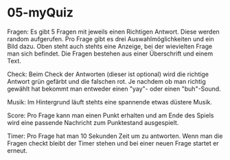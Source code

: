 # 05-myQuiz

Fragen:
Es gibt 5 Fragen mit jeweils einen Richtigen Antwort. Diese werden random aufgerufen. Pro Frage gibt es drei Auswahlmöglichkeiten und ein Bild dazu. Oben steht auch stehts eine Anzeige, bei der wievielten Frage man sich befindet. Die Fragen bestehen aus einer Überschrift und einem Text.

Check:
Beim Check der Antworten (dieser ist optional) wird die richtige Antwort grün gefärbt und die falschen rot. Je nachdem ob man richtig gewählt hat bekommt man entweder einen "yay"- oder einen "buh"-Sound.

Musik:
Im Hintergrund läuft stehts eine spannende etwas düstere Musik.

Score:
Pro Frage kann man einen Punkt erhalten und am Ende des Spiels wird eine passende Nachricht zum Punktestand ausgespielt.

Timer:
Pro Frage hat man 10 Sekunden Zeit um zu antworten. Wenn man die Fragen checkt bleibt der Timer stehen und bei einer neuen Frage startet er erneut.
